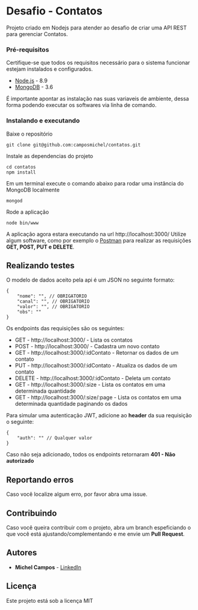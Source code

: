 # Desafio - Contatos

Projeto criado em Nodejs para atender ao desafio de criar uma API REST para gerenciar Contatos.

### Pré-requisitos

Certifique-se que todos os requisitos necessário para o sistema funcionar estejam instalados e configurados.

* [Node.js](https://nodejs.org/en/download/) - 8.9
* [MongoDB](https://www.mongodb.com/) - 3.6

É importante apontar as instalação nas suas variaveis de ambiente, dessa forma podendo executar os softwares via linha de comando.

### Instalando e executando

Baixe o repositório
```
git clone git@github.com:camposmichel/contatos.git
```

Instale as dependencias do projeto

```
cd contatos
npm install
```

Em um terminal execute o comando abaixo para rodar uma instância do MongoDB localmente

```
mongod
```

Rode a aplicação

```
node bin/www
```

A aplicação agora estara executando na url http://localhost:3000/
Utilize algum software, como por exemplo o [Postman](https://www.getpostman.com/) para realizar as requisições **GET, POST, PUT e DELETE**.

## Realizando testes

O modelo de dados aceito pela api é um JSON no seguinte formato:
```
{
    "nome": "", // OBRIGATORIO
    "canal": "", // OBRIGATORIO
    "valor": "", // OBRIGATORIO
    "obs": ""
}
```

Os endpoints das requisições são os seguintes:

* GET - http://localhost:3000/ - Lista os contatos
* POST - http://localhost:3000/ - Cadastra um novo contato
* GET - http://localhost:3000/:idContato - Retornar os dados de um contato
* PUT - http://localhost:3000/:idContato - Atualiza os dados de um contato
* DELETE - http://localhost:3000/:idContato - Deleta um contato
* GET - http://localhost:3000/:size - Lista os contatos em uma determinada quantidade
* GET - http://localhost:3000/:size/:page - Lista os contatos em uma determinada quantidade paginando os dados


Para simular uma autenticação JWT, adicione ao **header** da sua requisição o seguinte:
```
{
    "auth": "" // Qualquer valor
}
```
Caso não seja adicionado, todos os endpoints retornaram **401 - Não autorizado**

## Reportando erros

Caso você localize algum erro, por favor abra uma issue.

## Contribuindo

Caso você queira contribuir com o projeto, abra um branch espeficiando o que você está ajustando/complementando e me envie um **Pull Request**.

## Autores

* **Michel Campos** - [LinkedIn](https://www.linkedin.com/in/michel-campos-94a141a2/)

## Licença

Este projeto está sob a licença MIT


